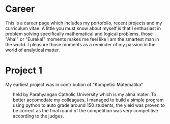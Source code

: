# Career
This is a career page which includes my portofolio, recent projects and my curriculum vitae. 
A little you must know about myself is that I enthusiast in problem solving specifically mathematical and logical problems, those "Aha!" or "Eureka!" moments makes me feel like I am the smartest man in the world. I pleasure those moments as a reminder of my passion in the world of analytical matter.

# Project 1
My earliest project was in contribution of "Kompetisi Matematika" 
<ol> held by Parahyangan Catholic University which is my alma mater. To better accomodate my colleagues, I managed to build a simple program using python to auto grade around 150 students, the yield was proven to be correct as the final round of the competition was very competitive according to the judges. 
